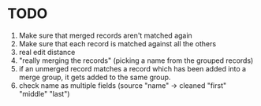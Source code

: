 # TODO

1. Make sure that merged records aren't matched again
1. Make sure that each record is matched against all the others
1. real edit distance
1. "really merging the records" (picking a name from the grouped records)
1. if an unmerged record matches a record which has been added into a merge group, it gets added to the same group.
1. check name as multiple fields (source "name" -> cleaned "first" "middle" "last")

